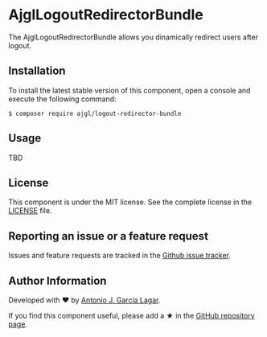 AjglLogoutRedirectorBundle
==========================

The AjglLogoutRedirectorBundle allows you dinamically redirect users after logout.


Installation
------------

To install the latest stable version of this component, open a console and execute the following command:
```
$ composer require ajgl/logout-redirector-bundle
```


Usage
-----

TBD


License
-------

This component is under the MIT license. See the complete license in the [LICENSE] file.


Reporting an issue or a feature request
---------------------------------------

Issues and feature requests are tracked in the [Github issue tracker].


Author Information
------------------

Developed with ♥ by [Antonio J. García Lagar].

If you find this component useful, please add a ★ in the [GitHub repository page].

[LICENSE]: LICENSE
[Github issue tracker]: https://github.com/ajgarlag/AjglLogoutRedirectorBundle/issues
[Antonio J. García Lagar]: http://aj.garcialagar.es
[GitHub repository page]: https://github.com/ajgarlag/AjglLogoutRedirectorBundle
